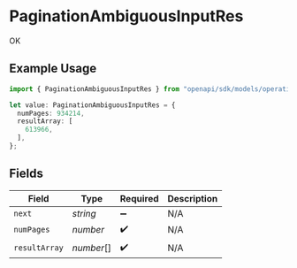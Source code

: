 # PaginationAmbiguousInputRes

OK

## Example Usage

```typescript
import { PaginationAmbiguousInputRes } from "openapi/sdk/models/operations";

let value: PaginationAmbiguousInputRes = {
  numPages: 934214,
  resultArray: [
    613966,
  ],
};
```

## Fields

| Field              | Type               | Required           | Description        |
| ------------------ | ------------------ | ------------------ | ------------------ |
| `next`             | *string*           | :heavy_minus_sign: | N/A                |
| `numPages`         | *number*           | :heavy_check_mark: | N/A                |
| `resultArray`      | *number*[]         | :heavy_check_mark: | N/A                |